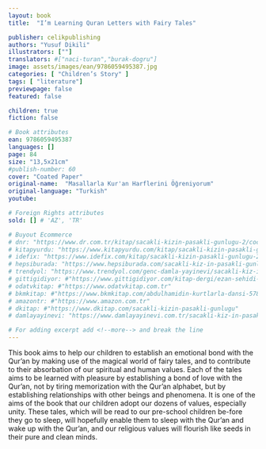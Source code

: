 ```yaml
---
layout: book
title:  "I’m Learning Quran Letters with Fairy Tales"

publisher: celikpublishing
authors: "Yusuf Dikili"
illustrators: [""]
translators: #["naci-turan","burak-dogru"]
image: assets/images/ean/9786059495387.jpg
categories: [ "Children’s Story" ]
tags: [ "literature"]
previewpage: false
featured: false

children: true
fiction: false

# Book attributes
ean: 9786059495387
languages: []
page: 84
size: "13,5x21cm"
#publish-number: 60
cover: "Coated Paper"
original-name:  "Masallarla Kur'an Harflerini Öğreniyorum"
original-language: "Turkish"
youtube:

# Foreign Rights attributes
sold: [] # 'AZ', 'TR'

# Buyout Ecommerce
# dnr: "https://www.dr.com.tr/kitap/sacakli-kizin-pasakli-gunlugu-2/cocuk-ve-genclik/genclik-10-yas/roman-oyku/urunno=0001893059001"
# kitapyurdu: "https://www.kitapyurdu.com/kitap/sacakli-kizin-pasakli-gunlugu-2-/560122.html&filter_name=Sa%C3%A7akl%C4%B1+K%C4%B1z%27%C4%B1n+Pasakl%C4%B1+G%C3%BCnl%C3%BC%C4%9F%C3%BC+2"
# idefix: "https://www.idefix.com/kitap/sacakli-kizin-pasakli-gunlugu-2/cocuk-ve-genclik/genclik-10-yas/roman-oyku/urunno=0001893059001"
# hepsiburada: "https://www.hepsiburada.com/sacakli-kiz-in-pasakli-gunlugu-2-damla-yayinevi-p-HBV000012ER86"
# trendyol: "https://www.trendyol.com/genc-damla-yayinevi/sacakli-kiz-in-pasakli-gunlugu-2-p-54825777"
# gittigidiyor: #"https://www.gittigidiyor.com/kitap-dergi/ezan-sehidi-adnan-menderes_pdp_732728793"
# odatvkitap: #"https://www.odatvkitap.com.tr"
# bkmkitap: #"https://www.bkmkitap.com/abdulhamidin-kurtlarla-dansi-578226"
# amazontr: #"https://www.amazon.com.tr"
# dkitap: #"https://www.dkitap.com/sacakli-kizin-pasakli-gunlugu"
# damlayayinevi: "https://www.damlayayinevi.com.tr/sacakli-kiz-in-pasakli-gunlugu-2-bu-iste-bi-terslik-var"

# For adding excerpt add <!--more--> and break the line
---
```

This book aims to help our children to establish an
emotional bond with the Qur’an by making use of the
magical world of fairy tales, and to contribute to their
absorbation of our spiritual and human values.
Each of the tales aims to be learned with pleasure by
establishing a bond of love with the Qur’an, not by tiring
memorization with the Qur’an alphabet, but by establishing relationships with other beings and phenomena. It is
one of the aims of the book that our children adopt our
dozens of values, especially unity.
These tales, which will be read to our pre-school children be-fore they go to sleep, will hopefully enable them
to sleep with the Qur’an and wake up with the Qur’an,
and our religious values will flourish like seeds in their
pure and clean minds.
<!--more--> 

